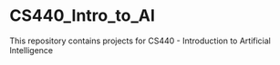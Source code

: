 # CS440_Intro_to_AI

This repository contains projects for CS440 - Introduction to Artificial Intelligence
